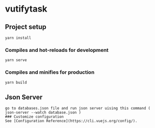 # vutifytask

## Project setup
```
yarn install
```

### Compiles and hot-reloads for development
```
yarn serve
```

### Compiles and minifies for production
```
yarn build
```
## Json Server
```
go to databases.json file and run json server uising this command ( json-server --watch database.json )
### Customize configuration
See [Configuration Reference](https://cli.vuejs.org/config/).
